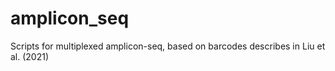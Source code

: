 # amplicon_seq

Scripts for multiplexed amplicon-seq, based on barcodes describes in Liu et al. (2021)
